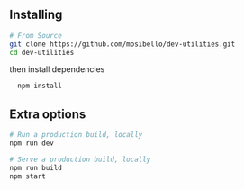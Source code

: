 ## Installing

```bash
# From Source
git clone https://github.com/mosibello/dev-utilities.git
cd dev-utilities
```

then install dependencies

```bash
  npm install
```

## Extra options

```bash
# Run a production build, locally
npm run dev

# Serve a production build, locally
npm run build
npm start
```
